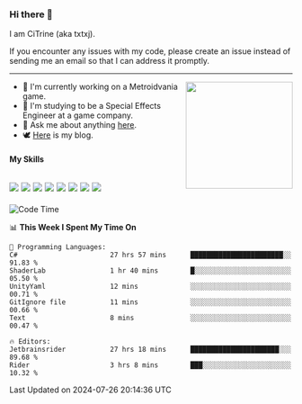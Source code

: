 ### Hi there 👋

I am CiTrine (aka txtxj).

If you encounter any issues with my code, please create an issue instead of sending me an email so that I can address it promptly.

---

<img align="right" height="190" src="http://github-profile-summary-cards.vercel.app/api/cards/stats?username=txtxj&theme=vue">

- 🌱 I'm currently working on a Metroidvania game.
- 📖 I'm studying to be a Special Effects Engineer at a game company.
- 💬 Ask me about anything [here](https://github.com/txtxj/txtxj/issues).
- 🕊️ [Here](https://txtxj.top) is my blog.

#### My Skills

![](https://img.shields.io/badge/Unity-000000?logo=unity&logoColor=fff)
![](https://img.shields.io/badge/C%23-239120?logo=csharp&logoColor=fff)
![](https://img.shields.io/badge/Python-3e74a2?logo=python&logoColor=fff)
![](https://img.shields.io/badge/C++-65318e?logo=cplusplus&logoColor=fff)
![](https://img.shields.io/badge/C-5654a2?logo=c&logoColor=fff)
![](https://img.shields.io/badge/Vue-4FC08D?logo=vuedotjs&logoColor=fff)
![](https://img.shields.io/badge/Blender-f5792a?logo=blender&logoColor=fff)
![](https://img.shields.io/badge/MS%20SQL-cc2927?logo=microsoftsqlserver&logoColor=fff)
---

<!--START_SECTION:waka-->
![Code Time](http://img.shields.io/badge/Code%20Time-1%2C868%20hrs%2012%20mins-blue)

📊 **This Week I Spent My Time On** 

```text
💬 Programming Languages: 
C#                       27 hrs 57 mins      ███████████████████████░░   91.83 % 
ShaderLab                1 hr 40 mins        █░░░░░░░░░░░░░░░░░░░░░░░░   05.50 % 
UnityYaml                12 mins             ░░░░░░░░░░░░░░░░░░░░░░░░░   00.71 % 
GitIgnore file           11 mins             ░░░░░░░░░░░░░░░░░░░░░░░░░   00.66 % 
Text                     8 mins              ░░░░░░░░░░░░░░░░░░░░░░░░░   00.47 % 

🔥 Editors: 
Jetbrainsrider           27 hrs 18 mins      ██████████████████████░░░   89.68 % 
Rider                    3 hrs 8 mins        ███░░░░░░░░░░░░░░░░░░░░░░   10.32 % 
```


 Last Updated on 2024-07-26 20:14:36 UTC
<!--END_SECTION:waka-->
